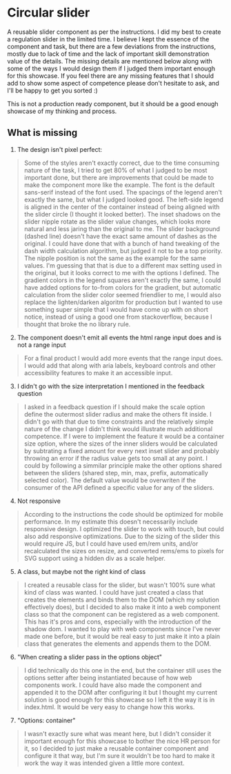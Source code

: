 # Circular slider

A reusable slider component as per the instructions. I did my best to create a regulation slider in the limited time. I believe I kept the essence of the component and task, but there are a few deviations from the instructions, mostly due to lack of time and the lack of important skill demonstration value of the details. The missing details are mentioned below along with some of the ways I would design them if I judged them important enough for this showcase. If you feel there are any missing features that I should add to show some aspect of competence please don't hesitate to ask, and I'll be happy to get you sorted :)

This is not a production ready component, but it should be a good enough showcase of my thinking and process.

## What is missing

1. The design isn't pixel perfect:

> Some of the styles aren't exactly correct, due to the time consuming nature of the task, I tried to get 80% of what I judged to be most important done, but there are improvements that could be made to make the component more like the example. The font is the default sans-serif instead of the font used. The spacings of the legend aren't exactly the same, but what I judged looked good. The left-side legend is aligned in the center of the container instead of being aligned with the slider circle (I thought it looked better). The inset shadows on the slider nipple rotate as the slider value changes, which looks more natural and less jaring than the original to me. The slider background (dashed line) doesn't have the exact same amount of dashes as the original. I could have done that with a bunch of hand tweaking of the dash width calculation algorithm, but judged it not to be a top priority. The nipple position is not the same as the example for the same values. I'm guessing that that is due to a different max setting used in the original, but it looks correct to me with the options I defined. The gradient colors in the legend squares aren't exactly the same, I could have added options for to-from colors for the gradient, but automatic calculation from the slider color seemed friendlier to me, I would also replace the lighten/darken algoritm for production but I wanted to use something super simple that I would have come up with on short notice, instead of using a good one from stackoverflow, because I thought that broke the no library rule.

2. The component doesn't emit all events the html range input does and is not a range input

> For a final product I would add more events that the range input does. I would add that along with aria labels, keyboard controls and other accessibility features to make it an accessible input.

3. I didn't go with the size interpretation I mentioned in the feedback question

> I asked in a feedback question if I should make the scale option define the outermost slider radius and make the others fit inside. I didn't go with that due to time constraints and the relatively simple nature of the change I didn't think would illustrate much additional competence. If I were to implement the feature it would be a container size option, where the sizes of the inner sliders would be calculated by subtrating a fixed amount for every next inset slider and probably throwing an error if the radius value gets too small at any point. I could by following a simmilar principle make the other options shared between the sliders (shared step, min, max, prefix, automatically selected color). The default value would be overwriten if the consumer of the API defined a specific value for any of the sliders.

4. Not responsive

> According to the instructions the code should be optimized for mobile performance. In my estimate this doesn't necessarily include responsive design. I optimized the slider to work with touch, but could also add responsive optimizations. Due to the sizing of the slider this would require JS, but I could have used em/rem units, and/or recalculated the sizes on resize, and converted rems/ems to pixels for SVG support using a hidden div as a scale helper.

5. A class, but maybe not the right kind of class

> I created a reusable class for the slider, but wasn't 100% sure what kind of class was wanted. I could have just created a class that creates the elements and binds them to the DOM (which my solution effectively does), but I decided to also make it into a web component class so that the component can be registered as a web component. This has it's pros and cons, especially with the introduction of the shadow dom. I wanted to play with web components since I've never made one before, but it would be real easy to just make it into a plain class that generates the elements and appends them to the DOM.

6. "When creating a slider pass in the options object"
> I did technically do this one in the end, but the container still uses the options setter after being instantiated because of how web components work. I could have also made the component and appended it to the DOM after configuring it but I thought my current solution is good enough for this showcase so I left it the way it is in index.html. It would be very easy to change how this works.

7. "Options: container"
> I wasn't exactly sure what was meant here, but I didn't consider it important enough for this showcase to bother the nice HR person for it, so I decided to just make a reusable container component and configure it that way, but I'm sure it wouldn't be too hard to make it work the way it was intended given a little more context.
